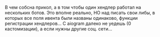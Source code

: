 В чем собсна прикол, а в том чтобы один хендлер работал на нескольких ботов. Это вполне реально, НО над писать свои либы, в которых все поля ивента были названы одинаково, функции регистрации хендлеров... С aiogram далеко не уедешь (0 кастомизации), а если нужны другие соц. сети...